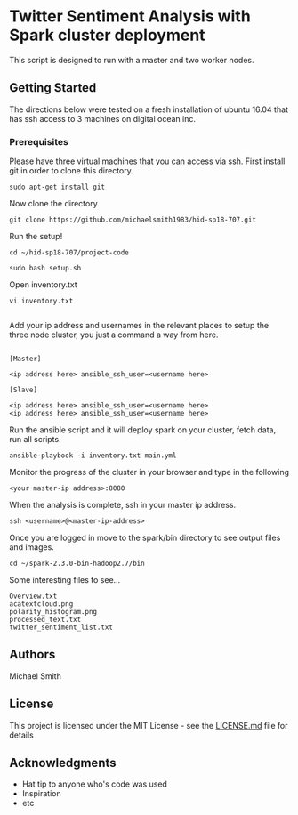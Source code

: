 # Twitter Sentiment Analysis with Spark cluster deployment

This script is designed to run with a master and two worker nodes.

## Getting Started

The directions below were tested on a fresh installation of ubuntu 16.04 that has ssh access to 3 machines on digital ocean inc.

### Prerequisites

Please have three virtual machines that you can access via ssh.
First install git in order to clone this directory.
```
sudo apt-get install git
```

Now clone the directory

```
git clone https://github.com/michaelsmith1983/hid-sp18-707.git
```

Run the setup!

```
cd ~/hid-sp18-707/project-code

sudo bash setup.sh
```

Open inventory.txt 

```
vi inventory.txt


```
Add your ip address and usernames in the relevant places to setup the three node cluster, you just a command a way from here.
```

[Master]

<ip address here> ansible_ssh_user=<username here>

[Slave]

<ip address here> ansible_ssh_user=<username here>
<ip address here> ansible_ssh_user=<username here>

```

Run the ansible script and it will deploy spark on your cluster, fetch data, run all scripts.

```
ansible-playbook -i inventory.txt main.yml

```
Monitor the progress of the cluster in your browser and type in the following

```
<your master-ip address>:8080
```
When the analysis is complete, ssh in your master ip address.
```
ssh <username>@<master-ip-address>
```
Once you are logged in move to the spark/bin directory to see output files and images.

```
cd ~/spark-2.3.0-bin-hadoop2.7/bin
```

Some interesting files to see...
```
Overview.txt
acatextcloud.png
polarity_histogram.png
processed_text.txt
twitter_sentiment_list.txt
```

## Authors

Michael Smith 

## License

This project is licensed under the MIT License - see the [LICENSE.md](LICENSE.md) file for details

## Acknowledgments

* Hat tip to anyone who's code was used
* Inspiration
* etc
